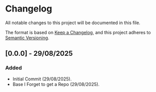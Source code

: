 # Changelog

All notable changes to this project will be documented in this file.

The format is based on [Keep a Changelog](https://keepachangelog.com/en/1.1.0/),
and this project adheres to [Semantic Versioning](https://semver.org/spec/v2.0.0.html).


## [0.0.0] - 29/08/2025

### Added

- Initial Commit (29/08/2025).
- Base I Forget to get a Repo (29/08/2025).
